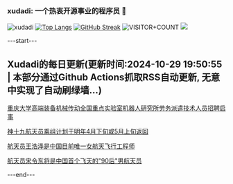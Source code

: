 ### xudadi: 一个热衷开源事业的程序员 👋

![xudadi](https://github-readme-stats-git-masterorgs-github-readme-stats-team.vercel.app/api?username=xudadi)
[![Top Langs](https://github-readme-stats.vercel.app/api/top-langs/?username=xudadi)](https://github.com/anuraghazra/github-readme-stats)
[![GitHub Streak](https://streak-stats.demolab.com?user=xudadi&locale=zh_Hans)](https://git.io/streak-stats)
![VISITOR+COUNT](https://komarev.com/ghpvc/?username=xudadi&label=VISITOR+COUNT)
![](https://raw.githubusercontent.com/xudadi/xudadi/main/assets/github-contribution-grid-snake.svg)


---start---

## Xudadi的每日更新(更新时间:2024-10-29 19:50:55 | 本部分通过Github Actions抓取RSS自动更新, 无意中实现了自动刷绿墙...)

[重庆大学高端装备机械传动全国重点实验室机器人研究所劳务派遣技术人员招聘启事](https://www.gongkaoleida.com/article/2174022)

[神十九航天员乘组计划于明年4月下旬或5月上旬返回](https://m.163.com/news/article/JFLFPCKQ0001899O.html)

[航天员王浩泽是中国目前唯一女航天飞行工程师](https://m.163.com/news/article/JFLFFRHU05346RC6.html)

[航天员宋令东将是中国首个飞天的"90后"男航天员](https://m.163.com/news/article/JFLFFQTB05346RC6.html)

---end---
